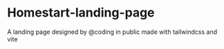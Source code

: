 # Homestart-landing-page

A landing page designed by @coding in public made with tailwindcss and vite
